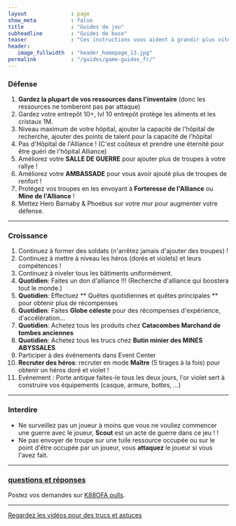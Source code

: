 ```yaml
---
layout              : page
show_meta           : false
title               : "Guides de jeu"
subheadline         : "Guides de base"
teaser              : "Ces instructions vous aident à grandir plus vite!"
header:
   image_fullwidth  : "header_homepage_13.jpg"
permalink           : "/guides/game-guides_fr/"
---
```

### Défense
1. **Gardez la plupart de vos ressources dans l'inventaire** (donc les ressources ne tomberont pas par attaque)
2. Gardez votre entrepôt 10+, lvl 10 entrepôt protège les aliments et les cristaux 1M.
3. Niveau maximum de votre hôpital, ajouter la capacité de l'hôpital de recherche, ajouter des points de talent pour la capacité de l'hôpital
4. Pas d'Hôpital de l'Alliance ! (C'est coûteux et prendre une éternité pour être guéri de l'hôpital Alliance)
5. Améliorez votre **SALLE DE GUERRE** pour ajouter plus de troupes à votre rallye !
6. Améliorez votre **AMBASSADE** pour vous avoir ajouté plus de troupes de renfort !
7. Protégez vos troupes en les envoyant à **Forteresse de l'Alliance** ou **Mine de l'Alliance** !
8. Mettez Hero Barnaby & Phoebus sur votre mur pour augmenter votre défense.

---
### Croissance
1. Continuez à former des soldats (n'arrêtez jamais d'ajouter des troupes) !
2. Continuez à mettre à niveau les héros (dorés et violets) et leurs compétences !
3. Continuez à niveler tous les bâtiments uniformément. 
4. **Quotidien**: Faites un don d'alliance !!! (Recherche d'alliance qui boostera tout le monde.)
5. **Quotidien**: Effectuez ** Quêtes quotidiennes et quêtes principales ** pour obtenir plus de récompenses
6. **Quotidien**: Faites **Globe céleste** pour des récompenses d'expérience, d'accélération...
7. **Quotidien**: Achetez tous les produits chez **Catacombes Marchand de tombes anciennes**
8. **Quotidien**: Achetez tous les trucs chez **Butin minier des MINES ABYSSALES**
9. Participer à des événements dans Event Center
10. **Recruter des héros**: recruter en mode **Maître** (5 tirages à la fois) pour obtenir un héros doré et violet !
11. Evénement : Porte antique faites-le tous les deux jours, l'or violet sert à construire vos équipements (casque, armure, bottes, ...)

---
### Interdire 
* Ne surveillez pas un joueur à moins que vous ne vouliez commencer une guerre avec le joueur, **Scout** est un acte de guerre dans ce jeu ! !
* Ne pas envoyer de troupe sur une tuile ressource occupée ou sur le point d'être occupée par un joueur, vous **attaquez** le joueur si vous l'avez fait.

---
### [questions et réponses](https://rkuo2023.github.io/K88OFA/design/mediaelement_js/)
Postez vos demandes sur [K88OFA pulls](https://github.com/rkuo2023/K88OFA/pulls).<br>

---
<a class="radius button small" href="{{ site.url }}{{ site.baseurl }}/design/mediaelement_js/">Regardez les vidéos pour des trucs et astuces</a>

